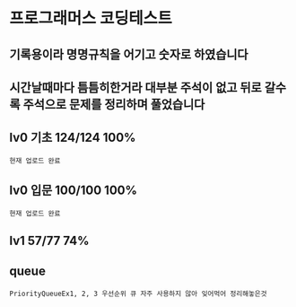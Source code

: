 # 프로그래머스 코딩테스트
## 기록용이라 명명규칙을 어기고 숫자로 하였습니다
## 시간날때마다 틈틈히한거라 대부분 주석이 없고 뒤로 갈수록 주석으로 문제를 정리하며 풀었습니다

## lv0 기초 124/124 100% 
    현재 업로드 완료
## lv0 입문 100/100 100%
    현재 업로드 완료
## lv1 57/77 74%

## queue
    PriorityQueueEx1, 2, 3 우선순위 큐 자주 사용하지 않아 잊어먹어 정리해놓은것